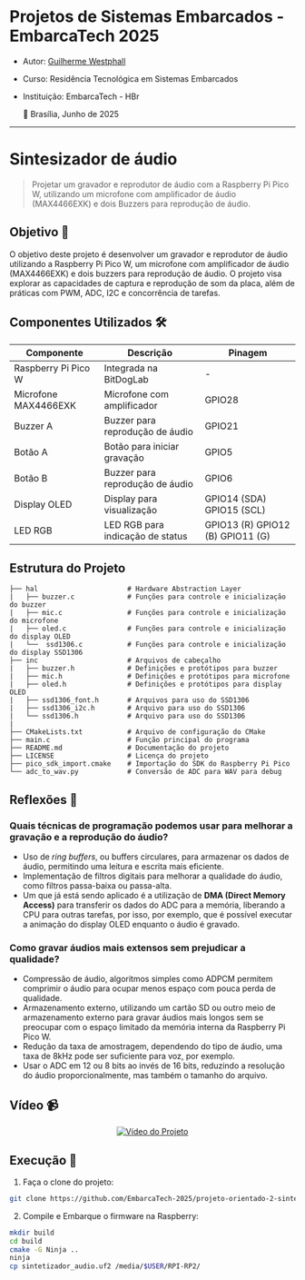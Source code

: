 # Projetos de Sistemas Embarcados - EmbarcaTech 2025

- Autor: [Guilherme Westphall](https://github.com/west7)
- Curso: Residência Tecnológica em Sistemas Embarcados
- Instituição: EmbarcaTech - HBr

  📍 Brasília, Junho de 2025

---

# Sintesizador de áudio

> Projetar um gravador e reprodutor de áudio com a Raspberry Pi Pico W, utilizando um microfone com amplificador de áudio (MAX4466EXK) e dois Buzzers para reprodução de áudio. 

## Objetivo 🎯

O objetivo deste projeto é desenvolver um gravador e reprodutor de áudio utilizando a Raspberry Pi Pico W, um microfone com amplificador de áudio (MAX4466EXK) e dois buzzers para reprodução de áudio. O projeto visa explorar as capacidades de captura e reprodução de som da placa, além de práticas com PWM, ADC, I2C e concorrência de tarefas.

## Componentes Utilizados 🛠️

| Componente           | Descrição                       | Pinagem       |
| -------------------- | ------------------------------- | ------------- |
| Raspberry Pi Pico W  | Integrada na BitDogLab          | -             |
| Microfone MAX4466EXK | Microfone com amplificador      | GPIO28        |
| Buzzer A             | Buzzer para reprodução de áudio | GPIO21        |
| Botão A              | Botão para iniciar gravação     | GPIO5         |
| Botão B              | Buzzer para reprodução de áudio | GPIO6         |
| Display OLED         | Display para visualização       | GPIO14 (SDA) GPIO15 (SCL) |
| LED RGB | LED RGB para indicação de status | GPIO13 (R) GPIO12 (B) GPIO11 (G) |


## Estrutura do Projeto 

```
├── hal                      # Hardware Abstraction Layer
|   ├── buzzer.c             # Funções para controle e inicialização do buzzer
|   ├── mic.c                # Funções para controle e inicialização do microfone
|   ├── oled.c               # Funções para controle e inicialização do display OLED
|   └──  ssd1306.c           # Funções para controle e inicialização do display SSD1306
├── inc                      # Arquivos de cabeçalho
|   ├── buzzer.h             # Definições e protótipos para buzzer
|   ├── mic.h                # Definições e protótipos para microfone
|   ├── oled.h               # Definições e protótipos para display OLED
|   ├── ssd1306_font.h       # Arquivos para uso do SSD1306
|   ├── ssd1306_i2c.h        # Arquivo para uso do SSD1306
|   └── ssd1306.h            # Arquivo para uso do SSD1306
|
├── CMakeLists.txt           # Arquivo de configuração do CMake
├── main.c                   # Função principal do programa
├── README.md                # Documentação do projeto
├── LICENSE                  # Licença do projeto
├── pico_sdk_import.cmake    # Importação do SDK do Raspberry Pi Pico
└── adc_to_wav.py            # Conversão de ADC para WAV para debug
```
     
## Reflexões 💭

### Quais técnicas de programação podemos usar para melhorar a gravação e a reprodução do áudio?

- Uso de *ring buffers*, ou buffers circulares, para armazenar os dados de áudio, permitindo uma leitura e escrita mais eficiente.
- Implementação de filtros digitais para melhorar a qualidade do áudio, como filtros passa-baixa ou passa-alta.
- Um que já está sendo aplicado é a utilização de **DMA (Direct Memory Access)** para transferir os dados do ADC para a memória, liberando a CPU para outras tarefas, por isso, por exemplo, que é possível executar a animação do display OLED enquanto o áudio é gravado.

### Como gravar áudios mais extensos sem prejudicar a qualidade?

- Compressão de áudio, algoritmos simples como ADPCM permitem comprimir o áudio para ocupar menos espaço com pouca perda de qualidade.
- Armazenamento externo, utilizando um cartão SD ou outro meio de armazenamento externo para gravar áudios mais longos sem se preocupar com o espaço limitado da memória interna da Raspberry Pi Pico W.
- Redução da taxa de amostragem, dependendo do tipo de áudio, uma taxa de 8kHz pode ser suficiente para voz, por exemplo.
- Usar o ADC em 12 ou 8 bits ao invés de 16 bits, reduzindo a resolução do áudio proporcionalmente, mas também o tamanho do arquivo.

## Vídeo 📹

<center>

[![Vídeo do Projeto](https://img.youtube.com/vi/tMY6fcm6D1A/hqdefault.jpg)](https://youtube.com/shorts/tMY6fcm6D1A?feature=share)

</center>

## Execução 🧪

1. Faça o clone do projeto:

```bash
git clone https://github.com/EmbarcaTech-2025/projeto-orientado-2-sintetizador-de-udio-west7.git
```

2. Compile e Embarque o firmware na Raspberry:

```bash
mkdir build
cd build
cmake -G Ninja ..
ninja
cp sintetizador_audio.uf2 /media/$USER/RPI-RP2/
```

